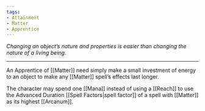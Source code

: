 ```yaml
---
tags:
- Attainment
- Matter
- Apprentice
---
```


_Changing an object’s nature and properties is easier than changing the nature of a living being._

---

An Apprentice of [[Matter]] need simply make a small investment of energy to an object to make any [[Matter]] spell’s effects last longer.

The character may spend one [[Mana]] instead of using a [[Reach]] to use the Advanced Duration [[Spell Factors|spell factor]] of a spell with [[Matter]] as its highest [[Arcanum]].